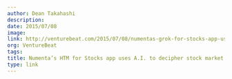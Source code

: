 ```yaml
---
author: Dean Takahashi
description:
date: 2015/07/08
image:
link: http://venturebeat.com/2015/07/08/numentas-grok-for-stocks-app-uses-a-i-to-decipher-stock-market-patterns/
org: VentureBeat
tags:
title: Numenta’s HTM for Stocks app uses A.I. to decipher stock market patterns
type: link
---
```

